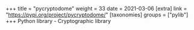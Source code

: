 +++
title = "pycryptodome"
weight = 33
date = 2021-03-06
[extra]
link = "https://pypi.org/project/pycryptodome/"
[taxonomies]
groups = ["pylib"]
+++
Python library - Cryptographic library

